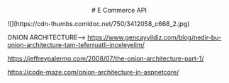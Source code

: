 <p align="center">
# E Commerce API <br></p>
![](https://cdn-thumbs.comidoc.net/750/3412058_c668_2.jpg)<br>

ONION ARCHITECTURE--> https://www.gencayyildiz.com/blog/nedir-bu-onion-architecture-tam-teferruatli-inceleyelim/ <br>

https://jeffreypalermo.com/2008/07/the-onion-architecture-part-1/ <br>

https://code-maze.com/onion-architecture-in-aspnetcore/
